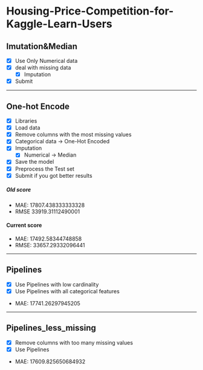 # Housing-Price-Competition-for-Kaggle-Learn-Users

## Imutation&Median

- [x] Use Only Numerical data
- [x] deal with missing data
    - [x] Imputation
- [x] Submit 

___

## One-hot Encode

- [x] Libraries
- [x] Load data
- [x] Remove columns with the most missing values
- [x] Categorical data -> One-Hot Encoded
- [x] Imputation
    - [x] Numerical -> Median
- [x] Save the model
- [x] Preprocess the Test set
- [x] Submit if you got better results

##### Old score
- MAE:  17807.438333333328
- RMSE 33919.31112490001

#### Current score
- MAE: 17492.58344748858
- RMSE: 33657.29332096441

___

## Pipelines

- [x] Use Pipelines with low cardinality 
- [x] Use Pipelines with all categorical features

* MAE: 17741.26297945205

___

## Pipelines_less_missing

- [x] Remove columns with too many missing values
- [x] Use Pipelines

* MAE: 17609.825650684932

